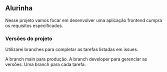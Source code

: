 ## Alurinha

Nesse projeto vamos focar em desenvolver uma aplicação frontend cumpra os requisitos especificados.

### Versões do projeto

Utilizarei branches para completar as tarefas listadas em issues.

A branch main para produção.
A branch developer para gerenciar as versões.
Uma branch para cada tarefa.